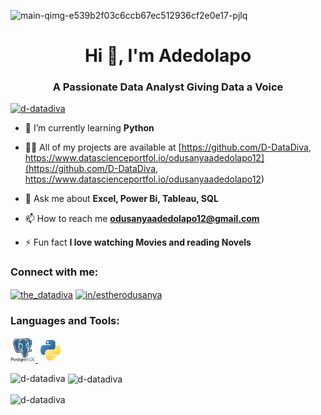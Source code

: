 
![main-qimg-e539b2f03c6ccb67ec512936cf2e0e17-pjlq](https://github.com/user-attachments/assets/4041ad30-4499-4e14-81dc-001425b8a039)

<h1 align="center">Hi 👋, I'm Adedolapo</h1>
<h3 align="center">A Passionate Data Analyst Giving Data a Voice</h3>

<p align="left"> <a href="https://github.com/ryo-ma/github-profile-trophy"><img src="https://github-profile-trophy.vercel.app/?username=d-datadiva" alt="d-datadiva" /></a> </p>

- 🌱 I’m currently learning **Python**

- 👨‍💻 All of my projects are available at [https://github.com/D-DataDiva, https://www.datascienceportfol.io/odusanyaadedolapo12](https://github.com/D-DataDiva, https://www.datascienceportfol.io/odusanyaadedolapo12)

- 💬 Ask me about **Excel, Power Bi, Tableau, SQL**

- 📫 How to reach me **odusanyaadedolapo12@gmail.com**

- ⚡ Fun fact **I love watching Movies and reading Novels**

<h3 align="left">Connect with me:</h3>
<p align="left">
<a href="https://twitter.com/the_datadiva" target="blank"><img align="center" src="https://raw.githubusercontent.com/rahuldkjain/github-profile-readme-generator/master/src/images/icons/Social/twitter.svg" alt="the_datadiva" height="30" width="40" /></a>
<a href="https://linkedin.com/in/in/estherodusanya" target="blank"><img align="center" src="https://raw.githubusercontent.com/rahuldkjain/github-profile-readme-generator/master/src/images/icons/Social/linked-in-alt.svg" alt="in/estherodusanya" height="30" width="40" /></a>
</p>

<h3 align="left">Languages and Tools:</h3>
<p align="left"> <a href="https://www.postgresql.org" target="_blank" rel="noreferrer"> <img src="https://raw.githubusercontent.com/devicons/devicon/master/icons/postgresql/postgresql-original-wordmark.svg" alt="postgresql" width="40" height="40"/> </a> <a href="https://www.python.org" target="_blank" rel="noreferrer"> <img src="https://raw.githubusercontent.com/devicons/devicon/master/icons/python/python-original.svg" alt="python" width="40" height="40"/> </a> </p>

<p><img align="left" src="https://github-readme-stats.vercel.app/api/top-langs?username=d-datadiva&show_icons=true&locale=en&layout=compact" alt="d-datadiva" /></p>

<p>&nbsp;<img align="center" src="https://github-readme-stats.vercel.app/api?username=d-datadiva&show_icons=true&locale=en" alt="d-datadiva" /></p>

<p><img align="center" src="https://github-readme-streak-stats.herokuapp.com/?user=d-datadiva&" alt="d-datadiva" /></p>
